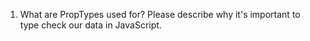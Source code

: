 1. What are PropTypes used for? Please describe why it's important to type check our data in JavaScript.
